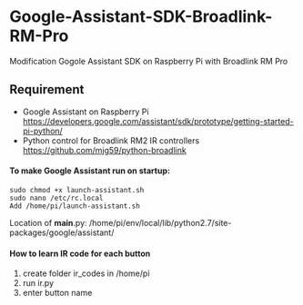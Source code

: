 # Google-Assistant-SDK-Broadlink-RM-Pro
Modification Gogole Assistant SDK on Raspberry Pi with Broadlink RM Pro


## Requirement
* Google Assistant on Raspberry Pi
https://developers.google.com/assistant/sdk/prototype/getting-started-pi-python/
* Python control for Broadlink RM2 IR controllers
https://github.com/mjg59/python-broadlink


#### To make Google Assistant run on startup:
```
sudo chmod +x launch-assistant.sh
sudo nano /etc/rc.local
Add /home/pi/launch-assistant.sh
```

Location of __main__.py: /home/pi/env/local/lib/python2.7/site-packages/google/assistant/

#### How to learn IR code for each button
1. create folder ir_codes in /home/pi
2. run ir.py
3. enter button name
